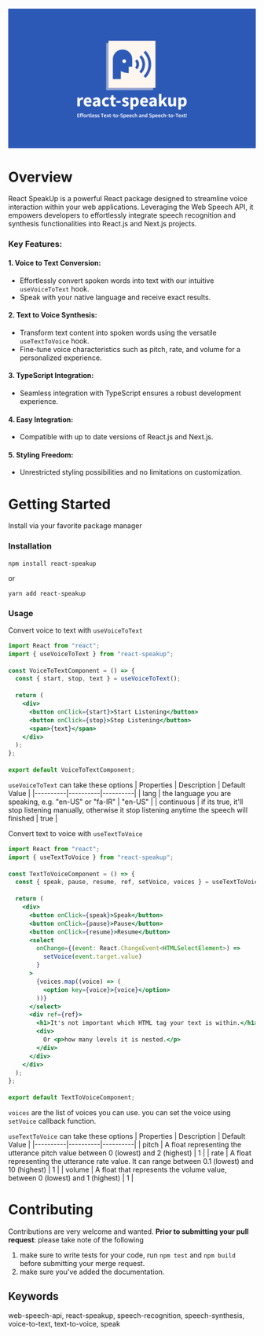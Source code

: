 ![React SpeakUp: Bringing the power of voice to your React applications with ease.](./src/assets/logo.png)

# Overview
React SpeakUp is a powerful React package designed to streamline voice interaction within your web applications. Leveraging the Web Speech API, it empowers developers to effortlessly integrate speech recognition and synthesis functionalities into React.js and Next.js projects.

### Key Features:

#### 1. **Voice to Text Conversion:**

-   Effortlessly convert spoken words into text with our intuitive `useVoiceToText` hook.
-   Speak with your native language and receive exact results.

#### 2. **Text to Voice Synthesis:**

-   Transform text content into spoken words using the versatile `useTextToVoice` hook.
-   Fine-tune voice characteristics such as pitch, rate, and volume for a personalized experience.

#### 3. **TypeScript Integration:**
-   Seamless integration with TypeScript ensures a robust development experience.

#### 4. **Easy Integration:**
-   Compatible with up to date versions of React.js and Next.js.

#### 5. **Styling Freedom:**

-   Unrestricted styling possibilities and no limitations on customization.


# Getting Started
Install via your favorite package manager

### Installation

    npm install react-speakup
or

    yarn add react-speakup


  ### Usage
  Convert voice to text with `useVoiceToText`

```jsx
import React from "react";
import { useVoiceToText } from "react-speakup";

const VoiceToTextComponent = () => {
  const { start, stop, text } = useVoiceToText();

  return (
    <div>
      <button onClick={start}>Start Listening</button>
      <button onClick={stop}>Stop Listening</button>
      <span>{text}</span>
    </div>
  );
};

export default VoiceToTextComponent; 
```
`useVoiceToText` can take these options
| Properties | Description | Default Value |
|----------|----------|----------|
| lang |  the language you are speaking, e.g. "en-US" or "fa-IR" | "en-US" |
| continuous | if its true, it'll stop listening manually, otherwise it stop listening anytime the speech will finished | true |



Convert text to voice with `useTextToVoice`
```jsx
import React from "react";
import { useTextToVoice } from "react-speakup";

const TextToVoiceComponent = () => {
  const { speak, pause, resume, ref, setVoice, voices } = useTextToVoice<HTMLDivElement>();

  return (
    <div>
      <button onClick={speak}>Speak</button>
      <button onClick={pause}>Pause</button>
      <button onClick={resume}>Resume</button>
      <select
        onChange={(event: React.ChangeEvent<HTMLSelectElement>) =>
          setVoice(event.target.value)
        }
      >
        {voices.map((voice) => (
          <option key={voice}>{voice}</option>
        ))}
      </select>
      <div ref={ref}>
        <h1>It's not important which HTML tag your text is within.</h1>
        <div>
          Or <p>how many levels it is nested.</p>
        </div>
      </div>
    </div>
  );
};

export default TextToVoiceComponent;
```
`voices` are the list of voices you can use. you can set the voice using `setVoice` callback function.

`useTextToVoice` can take these options
| Properties | Description | Default Value |
|----------|----------|----------|
| pitch |  A float representing the utterance pitch value between 0 (lowest) and 2 (highest) | 1 |
| rate | A float representing the utterance rate value. It can range between 0.1 (lowest) and 10 (highest) | 1 |
| volume | A float that represents the volume value, between 0 (lowest) and 1 (highest) | 1 |

# Contributing
Contributions are very welcome and wanted.
**Prior to submitting your pull request**: please take note of the following

1.  make sure to write tests for your code, run  `npm test`  and  `npm build`  before submitting your merge request.
2.  make sure you've added the documentation.

## Keywords
web-speech-api, react-speakup, speech-recognition, speech-synthesis, voice-to-text, text-to-voice, speak